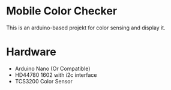 # Mobile Color Checker
This is an arduino-based projekt for color sensing and display it.

# Hardware
* Arduino Nano (Or Compatible)
* HD44780 1602 with i2c interface
* TCS3200 Color Sensor
